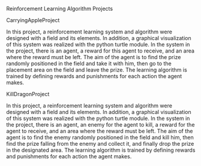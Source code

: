 Reinforcement Learning Algorithm Projects

CarryingAppleProject

In this project, a reinforcement learning system and algorithm were designed with a field and its elements. In addition, a graphical visualization of this system was realized with the python turtle module. In the system in the project, there is an agent, a reward for this agent to receive, and an area where the reward must be left. The aim of the agent is to find the prize randomly positioned in the field and take it with him, then go to the placement area on the field and leave the prize. The learning algorithm is trained by defining rewards and punishments for each action the agent makes.


KillDragonProject

In this project, a reinforcement learning system and algorithm were designed with a field and its elements. In addition, a graphical visualization of this system was realized with the python turtle module. In the system in the project, there is an agent, an enemy for the agent to kill, a reward for the agent to receive, and an area where the reward must be left. The aim of the agent is to find the enemy randomly positioned in the field and kill him, then find the prize falling from the enemy and collect it, and finally drop the prize in the designated area. The learning algorithm is trained by defining rewards and punishments for each action the agent makes.
